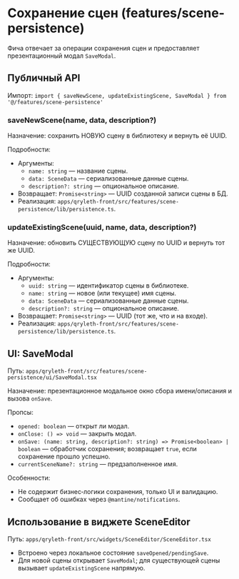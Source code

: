 # Сохранение сцен (features/scene-persistence)

Фича отвечает за операции сохранения сцен и предоставляет презентационный модал `SaveModal`.

## Публичный API

Импорт: `import { saveNewScene, updateExistingScene, SaveModal } from '@/features/scene-persistence'`

### saveNewScene(name, data, description?)

Назначение: сохранить НОВУЮ сцену в библиотеку и вернуть её UUID.

Подробности:
- Аргументы:
  - `name: string` — название сцены.
  - `data: SceneData` — сериализованные данные сцены.
  - `description?: string` — опциональное описание.
- Возвращает: `Promise<string>` — UUID созданной записи сцены в БД.
- Реализация: `apps/qryleth-front/src/features/scene-persistence/lib/persistence.ts`.

### updateExistingScene(uuid, name, data, description?)

Назначение: обновить СУЩЕСТВУЮЩУЮ сцену по UUID и вернуть тот же UUID.

Подробности:
- Аргументы:
  - `uuid: string` — идентификатор сцены в библиотеке.
  - `name: string` — новое (или текущее) имя сцены.
  - `data: SceneData` — сериализованные данные сцены.
  - `description?: string` — опциональное описание.
- Возвращает: `Promise<string>` — UUID (тот же, что и на входе).
- Реализация: `apps/qryleth-front/src/features/scene-persistence/lib/persistence.ts`.

## UI: SaveModal

Путь: `apps/qryleth-front/src/features/scene-persistence/ui/SaveModal.tsx`

Назначение: презентационное модальное окно сбора имени/описания и вызова `onSave`.

Пропсы:
- `opened: boolean` — открыт ли модал.
- `onClose: () => void` — закрыть модал.
- `onSave: (name: string, description?: string) => Promise<boolean> | boolean` — обработчик сохранения; возвращает `true`, если сохранение прошло успешно.
- `currentSceneName?: string` — предзаполненное имя.

Особенности:
- Не содержит бизнес‑логики сохранения, только UI и валидацию.
- Сообщает об ошибках через `@mantine/notifications`.

## Использование в виджете SceneEditor

Путь: `apps/qryleth-front/src/widgets/SceneEditor/SceneEditor.tsx`

- Встроено через локальное состояние `saveOpened/pendingSave`.
- Для новой сцены открывает `SaveModal`; для существующей сцены вызывает `updateExistingScene` напрямую.


